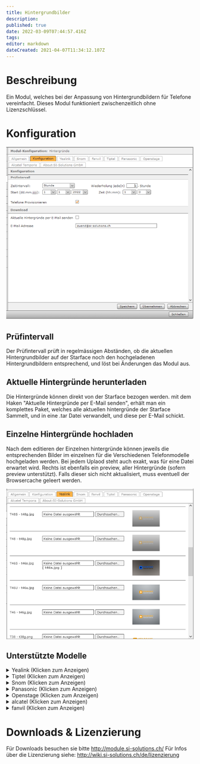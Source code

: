 ```yaml
---
title: Hintergrundbilder
description: 
published: true
date: 2022-03-09T07:44:57.416Z
tags: 
editor: markdown
dateCreated: 2021-04-07T11:34:12.107Z
---
```


# Beschreibung
Ein Modul, welches bei der Anpassung von Hintergrundbildern für Telefone vereinfacht. 
Dieses Modul funktioniert zwischenzeitlich ohne Lizenzschlüssel.

# Konfiguration
![Download](/uploads/hintergrundbilder/download.png "Download")
## Prüfintervall
Der Prüfintervall prüft in regelmässigen Abständen, ob die aktuellen Hintergrundbilder auf der Starface noch den hochgeladenen Hintergrundbildern entsprechend, und löst bei Änderungen das Modul aus.
## Aktuelle Hintergründe herunterladen
Die Hintergründe können direkt von der Starface bezogen werden. mit dem Haken "Aktuelle Hintergründe per E-Mail senden", erhält man ein komplettes Paket, welches alle aktuellen hintergründe der Starface Sammelt, und in eine .tar Datei verwandelt, und diese per E-Mail schickt.

## Einzelne Hintergründe hochladen
Nach dem editieren der Einzelnen hintergründe können jeweils die entsprechenden Bilder im einzelnen für die Verschiedenen Telefonmodelle hochgeladen werden.
Bei jedem Uplaod steht auch exakt, was für eine Datei erwartet wird.
Rechts ist ebenfalls ein preview, aller Hintergründe (sofern preview unterstützt). Falls dieser sich nicht aktualisiert, muss eventuell der Browsercache geleert werden.

![Upload](/uploads/hintergrundbilder/upload.png "Upload")

## Unterstützte Modelle

<details>
  <summary>Yealink (Klicken zum Anzeigen)</summary>
		yealink cp960
		yealink exp50
		yealink t26
		yealink t28
		yealink t29
		yealink t32
		yealink t38
		yealink t46
		yealink t46s
		yealink t46u
		yealink t48
		yealink t48s
		yealink t49
		yealink t52s
		yealink t54
		yealink t56
		yealink t57
		yealink t58
		yealink v59
  </details>
  
  <details>
  <summary>Tiptel (Klicken zum Anzeigen)</summary>
		tiptel ip 286
		tiptel ip 284
		tiptel 3130
		tiptel 3120
  </details>
  
  <details>
  <summary>Snom (Klicken zum Anzeigen)</summary>
		snom snomd785
		snom snomd375
		snom snom760
  </details>
  
  <details>
  <summary>Panasonic (Klicken zum Anzeigen)</summary>
		panasonic hdv330
		panasonic tgp600
		panasonic ut670
  </details>
  
  <details>
  <summary>Openstage (Klicken zum Anzeigen)</summary>
		openstage os80
		openstage os60
		openstrage os40
  </details>
  
  <details>
  <summary>alcatel (Klicken zum Anzeigen)</summary>
		alcatel temporis ip800
		alcatel temporis ip600
  </details>
    
  <details>
  <summary>fanvil (Klicken zum Anzeigen)</summary>
		fanvil x3 x4
		fanvil x5
		fanvil x6
		fanvil x7
    </details>
    
# Downloads & Lizenzierung
Für Downloads besuchen sie bitte http://module.si-solutions.ch/
Für Infos über die Lizenzierung siehe: http://wiki.si-solutions.ch/de/lizenzierung